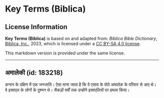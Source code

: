 # Key Terms (Biblica)

## License Information

**Key Terms (Biblica)** is based on and adapted from: _Biblica Bible Dictionary_, [Biblica, Inc.](https://www.biblica.com/), 2023, which is licensed under a [CC BY-SA 4.0 license](https://creativecommons.org/licenses/by-sa/4.0/legalcode.en).

This markdown version is provided under the same license.



--------------------------------

## अमालेकी (id: 183218)

कनान के दक्षिण में एक जनजाति। ऐसा माना जाता है कि वे एसाव के पोते अमालेक के परिवार से आए थे। वे इस्राएल के लोगों के दुश्मन थे। सैकड़ों वर्षों तक उन्होंने इस्राएलियों पर हमला किया।


